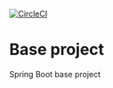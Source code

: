 [![CircleCI](https://circleci.com/gh/sayon-work/base-project/tree/master.svg?style=svg)](https://circleci.com/gh/sayon-work/base-project/tree/master)

# Base project

Spring Boot base project
